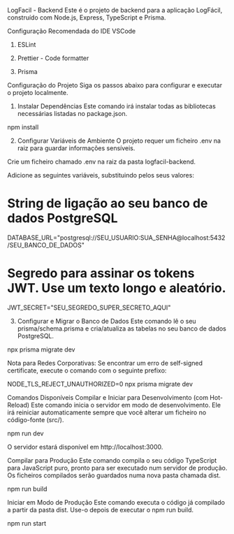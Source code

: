 LogFacil - Backend
Este é o projeto de backend para a aplicação LogFácil, construído com Node.js, Express, TypeScript e Prisma.

Configuração Recomendada do IDE
VSCode

1. ESLint

2. Prettier - Code formatter

3. Prisma

Configuração do Projeto
Siga os passos abaixo para configurar e executar o projeto localmente.

1. Instalar Dependências
Este comando irá instalar todas as bibliotecas necessárias listadas no package.json.

npm install

2. Configurar Variáveis de Ambiente
O projeto requer um ficheiro .env na raiz para guardar informações sensíveis.

Crie um ficheiro chamado .env na raiz da pasta logfacil-backend.

Adicione as seguintes variáveis, substituindo pelos seus valores:

# String de ligação ao seu banco de dados PostgreSQL
DATABASE_URL="postgresql://SEU_USUARIO:SUA_SENHA@localhost:5432/SEU_BANCO_DE_DADOS"

# Segredo para assinar os tokens JWT. Use um texto longo e aleatório.
JWT_SECRET="SEU_SEGREDO_SUPER_SECRETO_AQUI"

3. Configurar e Migrar o Banco de Dados
Este comando lê o seu prisma/schema.prisma e cria/atualiza as tabelas no seu banco de dados PostgreSQL.

npx prisma migrate dev

Nota para Redes Corporativas: Se encontrar um erro de self-signed certificate, execute o comando com o seguinte prefixo:

NODE_TLS_REJECT_UNAUTHORIZED=0 npx prisma migrate dev

Comandos Disponíveis
Compilar e Iniciar para Desenvolvimento (com Hot-Reload)
Este comando inicia o servidor em modo de desenvolvimento. Ele irá reiniciar automaticamente sempre que você alterar um ficheiro no código-fonte (src/).

npm run dev

O servidor estará disponível em http://localhost:3000.

Compilar para Produção
Este comando compila o seu código TypeScript para JavaScript puro, pronto para ser executado num servidor de produção. Os ficheiros compilados serão guardados numa nova pasta chamada dist.

npm run build

Iniciar em Modo de Produção
Este comando executa o código já compilado a partir da pasta dist. Use-o depois de executar o npm run build.

npm run start